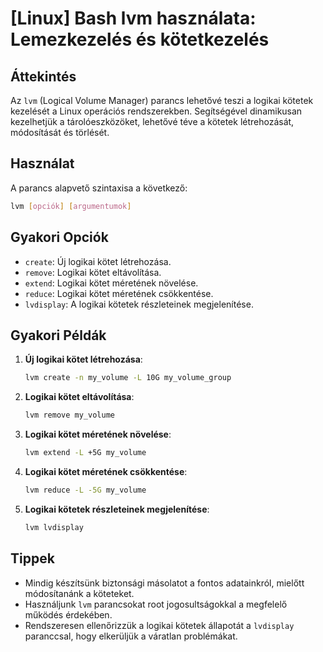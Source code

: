 # [Linux] Bash lvm használata: Lemezkezelés és kötetkezelés

## Áttekintés
Az `lvm` (Logical Volume Manager) parancs lehetővé teszi a logikai kötetek kezelését a Linux operációs rendszerekben. Segítségével dinamikusan kezelhetjük a tárolóeszközöket, lehetővé téve a kötetek létrehozását, módosítását és törlését.

## Használat
A parancs alapvető szintaxisa a következő:

```bash
lvm [opciók] [argumentumok]
```

## Gyakori Opciók
- `create`: Új logikai kötet létrehozása.
- `remove`: Logikai kötet eltávolítása.
- `extend`: Logikai kötet méretének növelése.
- `reduce`: Logikai kötet méretének csökkentése.
- `lvdisplay`: A logikai kötetek részleteinek megjelenítése.

## Gyakori Példák
1. **Új logikai kötet létrehozása**:
   ```bash
   lvm create -n my_volume -L 10G my_volume_group
   ```

2. **Logikai kötet eltávolítása**:
   ```bash
   lvm remove my_volume
   ```

3. **Logikai kötet méretének növelése**:
   ```bash
   lvm extend -L +5G my_volume
   ```

4. **Logikai kötet méretének csökkentése**:
   ```bash
   lvm reduce -L -5G my_volume
   ```

5. **Logikai kötetek részleteinek megjelenítése**:
   ```bash
   lvm lvdisplay
   ```

## Tippek
- Mindig készítsünk biztonsági másolatot a fontos adatainkról, mielőtt módosítanánk a köteteket.
- Használjunk `lvm` parancsokat root jogosultságokkal a megfelelő működés érdekében.
- Rendszeresen ellenőrizzük a logikai kötetek állapotát a `lvdisplay` paranccsal, hogy elkerüljük a váratlan problémákat.